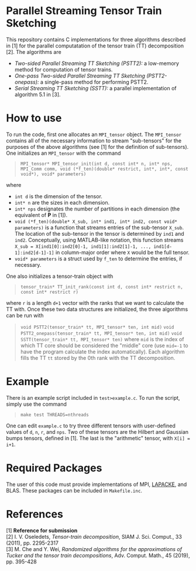 # Parallel Streaming Tensor Train Sketching
This repository contains C implementations for three algorithms described in [1] for the parallel computatation of the tensor train (TT) decomposition [2]. The algorithms are
- _Two-sided Parallel Streaming TT Sketching (PSTT2):_ a low-memory method for computation of tensor trains.
- _One-pass Two-sided Parallel Streaming TT Sketching (PSTT2-onepass):_ a single-pass method for performing PSTT2.
- _Serial Streaming TT Sketching (SSTT):_ a parallel implementation of algorithm 5.1 in [3].  

# How to use
To run the code, first one allocates an `MPI_tensor` object. The `MPI_tensor` contains all of the necessary information to stream "sub-tensors" for the purposes of the above algorithms (see [1] for the definition of sub-tensors). One initializes an `MPI_tensor` with the command  
> `MPI_tensor* MPI_tensor_init(int d, const int* n, int* nps, MPI_Comm comm, void (*f_ten)(double* restrict, int*, int*, const void*), void* parameters)`  

where 
- `int d` is the dimension of the tensor.
- `int* n` are the sizes in each dimension.
- `int* nps` designates the number of partitions in each dimension (the equivalent of **P** in [1]).
- `void (*f_ten)(double* X_sub, int* ind1, int* ind2, const void* parameters)` is a function that streams entries of the sub-tensor `X_sub`. The location of the sub-tensor in the tensor is determined by `ind1` and `ind2`. Conceptually, using MATLAB-like notation, this function streams `X_sub = X[ind1[0]:ind2[0]-1, ind1[1]:ind2[1]-1, ..., ind1[d-1]:ind2[d-1]-1]` in column-major order where `X` would be the full tensor.
- `void* parameters` is a struct used by `f_ten` to determine the entries, if necessary. 

One also initializes a tensor-train object with
> `tensor_train* TT_init_rank(const int d, const int* restrict n, const int* restrict r)`

where `r` is a length `d+1` vector with the ranks that we want to calculate the TT with. Once these two data structures are initialized, the three algorithms can be run with
> `void PSTT2(tensor_train* tt, MPI_tensor* ten, int mid)`
> `void PSTT2_onepass(tensor_train* tt, MPI_tensor* ten, int mid)`
> `void SSTT(tensor_train* tt, MPI_tensor* ten)`
where `mid` is the index of which TT core should be considered the "middle" core (use `mid=-1` to have the program calculate the index automatically). Each algorithm fills the TT `tt` stored by the 0th rank with the TT decomposition.

# Example
There is an example script included in `test>example.c`. To run the script, simply use the command
> `make test THREADS=nthreads`

One can edit `example.c` to try three different tensors with user-defined values of `d`, `n`, `r`, and `nps`. Two of these tensors are the Hilbert and Gaussian bumps tensors, defined in [1]. The last is the "arithmetic" tensor, with `X[i] = i+1`. 


# Required Packages
The user of this code must provide implementations of MPI, [LAPACKE](https://www.netlib.org/lapack/lapacke.html), and BLAS. These packages can be included in `Makefile.inc`. 

# References
[1] **Reference for submission**  
[2] I. V. Oseledets, _Tensor-train decomposition_, SIAM J. Sci. Comput., 33 (2011), pp. 2295-2317  
[3] M. Che and Y. Wei, _Randomized algorithms for the approximations of Tucker and the tensor train decompositions_, Adv. Comput. Math., 45 (2019), pp. 395-428
